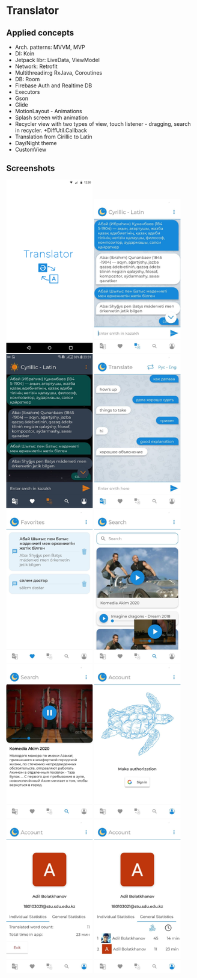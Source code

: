# Translator

## Applied concepts
* Arch. patterns: MVVM, MVP
* DI: Koin
* Jetpack libr: LiveData, ViewModel
* Network: Retrofit
* Multithreadin:g RxJava, Coroutines
* DB: Room
* Firebase Auth and Realtime DB
* Executors
* Gson
* Glide
* MotionLayout - Animations
* Splash screen with animation
* Recycler view with two types of view, touch listener - dragging, search in recycler. +DiffUtil.Callback
* Translation from Cirillic to Latin
* Day/Night theme
* CustomView

## Screenshots

<img src="screens/splash.svg" width="230"/> <img src="screens/cyrillicLight.jpg" width="230"/> <img src="screens/cyrillicDark.jpg" width="230"/>  <img src="screens/translate.jpg" width="230"/> <img src="screens/favorites.jpg" width="230"/> 
<img src="screens/search.jpg" width="230"/> <img src="screens/searchDetail.jpg" width="230"/> <img src="screens/auth.jpg" width="230"/> 
<img src="screens/statind.jpg" width="230"/> <img src="screens/statgen.jpg" width="230"/>

